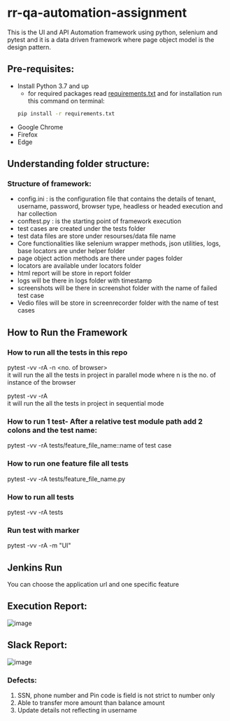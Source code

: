 # rr-qa-automation-assignment
This is the UI and API Automation framework using python, selenium and pytest and it is a data driven framework where page object model is the design pattern.
## Pre-requisites:
- Install Python 3.7 and up
    - for required packages read [requirements.txt](https://github.com/Chitranjankmr24/rr-qa-automation-assignment/blob/main/requirements.txt)
    and for installation run this command on terminal: 
    ```bash
    pip install -r requirements.txt
    ```
- Google Chrome
- Firefox
- Edge

## Understanding folder structure:
### Structure of framework:

* config.ini : is the configuration file that contains the details of tenant, username, password, browser type, headless or headed execution and har collection   
* conftest.py : is the starting point of framework execution  
* test cases are created under the tests folder  
* test data files are store under resourses/data file name  
* Core functionalities like selenium wrapper methods, json utilities, logs, base locators are under helper folder  
* page object action methods are there under pages folder  
* locators are available under locators folder  
* html report will be store in report folder  
* logs will be there in logs folder with timestamp  
* screenshots will be there in screenshot folder with the name of failed test case 
* Vedio files will be store in screenrecorder folder with the name of test cases 

## How to Run the Framework

### How to run all the tests in this repo
pytest -vv -rA  -n  <no. of browser>  
it will run the all the tests in project in parallel mode where n is the no. of instance of the browser  

pytest -vv -rA  
it will run the all the tests in project in sequential mode  

### How to run 1 test- After a relative test module path add 2 colons and the test name:
pytest -vv -rA tests/feature_file_name::name of test case
### How to run one feature file all tests
pytest -vv -rA tests/feature_file_name.py
### How to run all tests
pytest -vv -rA tests

### Run test with marker
pytest -vv -rA -m "UI"

## Jenkins Run
 You can choose the application url and one specific feature

## Execution Report:  

![image](https://user-images.githubusercontent.com/105901438/170267501-e5f575da-d6d5-43b6-ad85-12040201a167.png)

## Slack Report: 

![image](https://user-images.githubusercontent.com/105901438/170272528-4b17bb74-5c87-4c2b-9fe1-42999f8bc704.png)


### Defects:
1.	SSN, phone number and Pin code is field is not strict to number only
2.	Able to transfer more amount than balance amount
3.	Update details not reflecting in username
